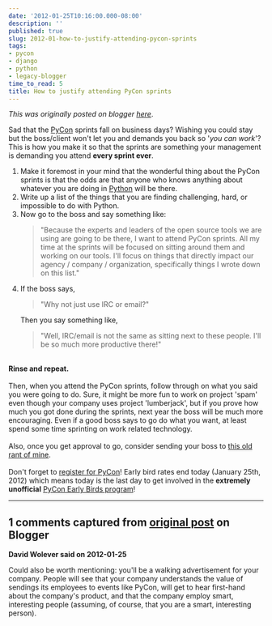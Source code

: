 ```yaml
---
date: '2012-01-25T10:16:00.000-08:00'
description: ''
published: true
slug: 2012-01-how-to-justify-attending-pycon-sprints
tags:
- pycon
- django
- python
- legacy-blogger
time_to_read: 5
title: How to justify attending PyCon sprints
---
```


*This was originally posted on blogger [here](https://pydanny.blogspot.com/2012/01/how-to-justify-attending-pycon-sprints.html)*.

Sad that the <a href="https://us.pycon.org/">PyCon</a> sprints fall on business days? Wishing you could stay but the boss/client won't let you and demands you back so '<i>you can work</i>'? This is how you make it so that the sprints are something your management is demanding you attend <strong>every sprint ever</strong>.<br /><ol><li>Make it foremost in your mind that the wonderful thing about the PyCon sprints is that the odds are that anyone who knows anything about whatever you are doing in <a href="http://python.org">Python</a> will be there.</li><li>Write up a list of the things that you are finding challenging, hard, or impossible to do with Python.</li><li>Now go to the boss and say something like: <blockquote>"Because the experts and leaders of the open source tools we are using are going to be there, I want to attend PyCon sprints. All my time at the sprints will be focused on sitting around them and working on our tools. I'll focus on things that directly impact our agency / company / organization, specifically things I wrote down on this list."</blockquote></li><li>If the boss says, <blockquote>"Why not just use IRC or email?"</blockquote>Then you say something like, <blockquote>"Well, IRC/email is not the same as sitting next to these people. I'll be so much more productive there!"</blockquote></li></ol><br /><strong>Rinse and repeat.</strong><br /><br />Then, when you attend the PyCon sprints, follow through on what you said you were going to do. Sure, it might be more fun to work on project 'spam' even though your company uses project 'lumberjack', but if you prove how much you got done during the sprints, next year the boss will be much more encouraging. Even if a good boss says to go do what you want, at least spend some time sprinting on work related technology.<br /><br />Also, once you get approval to go, consider sending your boss to <a href="http://pydanny.blogspot.com/2010/03/conferences-are-double-edged-sword.html">this old rant of mine</a>.<br /><br />Don't forget to <a href="https://us.pycon.org/2012/registration/">register for PyCon</a>! Early bird rates end today (January 25th, 2012) which means today is the last day to get involved in the <strong>extremely unofficial</strong> <a href="http://pydanny.blogspot.com/2012/01/join-pycon-early-birds-program.html">PyCon Early Birds program</a>!

---

## 1 comments captured from [original post](https://pydanny.blogspot.com/2012/01/how-to-justify-attending-pycon-sprints.html) on Blogger

**David Wolever said on 2012-01-25**

Could also be worth mentioning: you'll be a walking advertisement for your company. People will see that your company understands the value of sendings its employees to events like PyCon, will get to hear first-hand about the company's product, and that the company employ smart, interesting people (assuming, of course, that you are a smart, interesting person).

